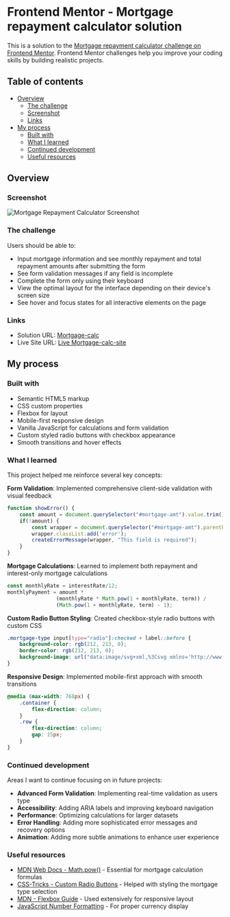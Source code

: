 # Frontend Mentor - Mortgage repayment calculator solution

This is a solution to the [Mortgage repayment calculator challenge on Frontend Mentor](https://www.frontendmentor.io/challenges/mortgage-repayment-calculator-Galx1LXK73). Frontend Mentor challenges help you improve your coding skills by building realistic projects.

## Table of contents

- [Overview](#overview)
  - [The challenge](#the-challenge)
  - [Screenshot](#screenshot)
  - [Links](#links)
- [My process](#my-process)
  - [Built with](#built-with)
  - [What I learned](#what-i-learned)
  - [Continued development](#continued-development)
  - [Useful resources](#useful-resources)

## Overview

### Screenshot
![Mortgage Repayment Calculator Screenshot](preview.png)

### The challenge

Users should be able to:

- Input mortgage information and see monthly repayment and total repayment amounts after submitting the form
- See form validation messages if any field is incomplete
- Complete the form only using their keyboard
- View the optimal layout for the interface depending on their device's screen size
- See hover and focus states for all interactive elements on the page

### Links

- Solution URL: [Mortgage-calc](https://github.com/aditya-6655kh/Mortgage-calc/)
- Live Site URL: [Live Mortgage-calc-site](https://aditya-6655kh.github.io/Mortgage-calc/)

## My process

### Built with

- Semantic HTML5 markup
- CSS custom properties
- Flexbox for layout
- Mobile-first responsive design
- Vanilla JavaScript for calculations and form validation
- Custom styled radio buttons with checkbox appearance
- Smooth transitions and hover effects

### What I learned

This project helped me reinforce several key concepts:

**Form Validation**: Implemented comprehensive client-side validation with visual feedback
```js
function showError() {
    const amount = document.querySelector("#mortgage-amt").value.trim();
    if(!amount) {
        const wrapper = document.querySelector("#mortgage-amt").parentElement;
        wrapper.classList.add('error');
        createErrorMessage(wrapper, "This field is required");
    }
}
```

**Mortgage Calculations**: Learned to implement both repayment and interest-only mortgage calculations
```js
const monthlyRate = interestRate/12;
monthlyPayment = amount * 
                (monthlyRate * Math.pow(1 + monthlyRate, term)) / 
                (Math.pow(1 + monthlyRate, term) - 1);
```

**Custom Radio Button Styling**: Created checkbox-style radio buttons with custom CSS
```css
.mortgage-type input[type="radio"]:checked + label::before {
    background-color: rgb(212, 213, 0);
    border-color: rgb(212, 213, 0);
    background-image: url("data:image/svg+xml,%3Csvg xmlns='http://www.w3.org/2000/svg' viewBox='0 0 24 24' fill='%23212b32'%3E%3Cpath d='M9 16.17L4.83 12l-1.42 1.41L9 19 21 7l-1.41-1.41L9 16.17z'/%3E%3C/svg%3E");
}
```

**Responsive Design**: Implemented mobile-first approach with smooth transitions
```css
@media (max-width: 768px) {
    .container {
        flex-direction: column;
    }
    .row {
        flex-direction: column;
        gap: 15px;
    }
}
```

### Continued development

Areas I want to continue focusing on in future projects:

- **Advanced Form Validation**: Implementing real-time validation as users type
- **Accessibility**: Adding ARIA labels and improving keyboard navigation
- **Performance**: Optimizing calculations for larger datasets
- **Error Handling**: Adding more sophisticated error messages and recovery options
- **Animation**: Adding more subtle animations to enhance user experience

### Useful resources

- [MDN Web Docs - Math.pow()](https://developer.mozilla.org/en-US/docs/Web/JavaScript/Reference/Global_Objects/Math/pow) - Essential for mortgage calculation formulas
- [CSS-Tricks - Custom Radio Buttons](https://css-tricks.com/custom-styling-form-inputs-with-modern-css-features/) - Helped with styling the mortgage type selection
- [MDN - Flexbox Guide](https://developer.mozilla.org/en-US/docs/Web/CSS/CSS_Flexible_Box_Layout/Basic_Concepts_of_Flexbox) - Used extensively for responsive layout
- [JavaScript Number Formatting](https://developer.mozilla.org/en-US/docs/Web/JavaScript/Reference/Global_Objects/Number/toLocaleString) - For proper currency display
